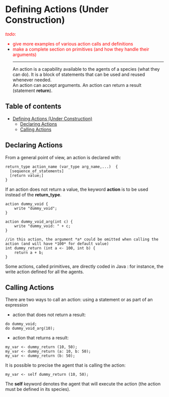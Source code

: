 
# Defining Actions (Under Construction)
<font color='red'><i>todo</i>:<br>
<ul><li>give more examples of various action calls and definitions<br>
</li><li>make a complete section on primitives (and how they handle their arguments)<br>
</font>
<hr />
An action is a capability available to the agents of a species (what they can do). It is a block of statements that can be used and reused whenever needed.<br>
An action can accept arguments. An action can return a result (statement <b>return</b>).</li></ul>


## Table of contents 

* [Defining Actions (Under Construction)](#defining-actions-under-construction)
	* [Declaring Actions](#declaring-actions)
	* [Calling Actions](#calling-actions)




## Declaring Actions

From a general point of view, an action is declared with:
```
return_type action_name (var_type arg_name,...)  {
  [sequence_of_statements]
  [return value;]
}
```

If an action does not return a value, the keyword **action** is to be used instead of the **return\_type**.

```
action dummy_void {
    write "dummy_void";
}

action dummy_void_arg(int c) {
    write "dummy_void: " + c;
}

//in this action, the argument *a* could be omitted when calling the action (and will have *100* for default value)
int dummy_return (int a <- 100, int b) {
    return a + b;
}
```

Some actions, called primitives, are directly coded in Java : for instance, the write action defined for all the agents.





## Calling Actions

There are two ways to call an action: using a statement or as part of an expression
  * action that does not return a result:
```
do dummy_void;
do dummy_void_arg(10);
```
  * action that returns a result:
```
my_var <- dummy_return (10, 50);
my_var <- dummy_return (a: 10, b: 50);
my_var <- dummy_return (b: 50);
```

It is possible to precise the agent that is calling the action:
```
my_var <- self dummy_return (10, 50);
```
The **self** keyword denotes the agent that will execute the action (the action must be defined in its species).
